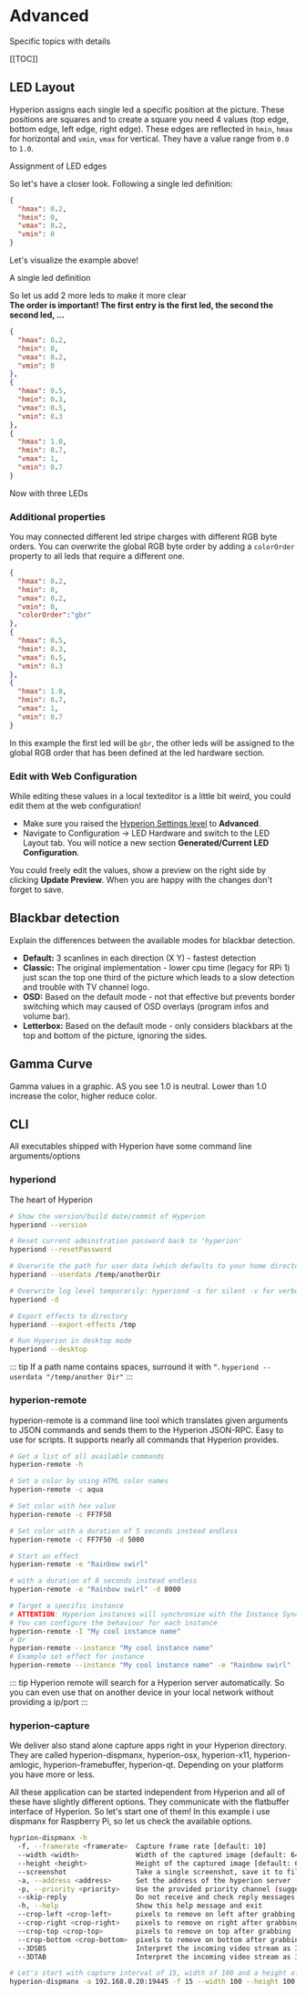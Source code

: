 # Advanced
Specific topics with details

[[TOC]]

## LED Layout
Hyperion assigns each single led a specific position at the picture. These positions are squares and to create a square you need 4 values (top edge, bottom edge, left edge, right edge). These edges are reflected in `hmin`, `hmax` for horizontal and `vmin`, `vmax` for vertical. They have a value range from `0.0` to `1.0`.

<ImageWrap src="/images/en/user_ledlayout.jpg" alt="Hyperion Led Layout">
Assignment of LED edges

</ImageWrap>

So let's have a closer look. Following a single led definition:
``` json
{
  "hmax": 0.2,
  "hmin": 0,
  "vmax": 0.2,
  "vmin": 0
}
```
Let's visualize the example above!

<ImageWrap src="/images/en/user_ledlayout1.jpg" alt="Hyperion Led Layout">
A single led definition

</ImageWrap>

So let us add 2 more leds to make it more clear \
**The order is important! The first entry is the first led, the second the second led, ...**
``` json
{
  "hmax": 0.2,
  "hmin": 0,
  "vmax": 0.2,
  "vmin": 0
},
{
  "hmax": 0.5,
  "hmin": 0.3,
  "vmax": 0.5,
  "vmin": 0.3
},
{
  "hmax": 1.0,
  "hmin": 0.7,
  "vmax": 1,
  "vmin": 0.7
}
```
<ImageWrap src="/images/en/user_ledlayout2.jpg" alt="Hyperion Led Layout">
Now with three LEDs

</ImageWrap>

### Additional properties
You may connected different led stripe charges with different RGB byte orders. You can overwrite the global RGB byte order by adding a `colorOrder` property to all leds that require a different one.
``` json
{
  "hmax": 0.2,
  "hmin": 0,
  "vmax": 0.2,
  "vmin": 0,
  "colorOrder":"gbr"
},
{
  "hmax": 0.5,
  "hmin": 0.3,
  "vmax": 0.5,
  "vmin": 0.3
},
{
  "hmax": 1.0,
  "hmin": 0.7,
  "vmax": 1,
  "vmin": 0.7
}
```
In this example the first led will be `gbr`, the other leds will be assigned to the global RGB order that has been defined at the led hardware section.

### Edit with Web Configuration
While editing these values in a local texteditor is a little bit weird, you could edit them at the web configuration!
  - Make sure you raised the [Hyperion Settings level](../Configuration.md#settings-level) to **Advanced**.
  - Navigate to Configuration -> LED Hardware and switch to the LED Layout tab. You will notice a new section **Generated/Current LED Configuration**.
<ImageWrap src="/images/en/user_ledlayout3.jpg" alt="Hyperion Led Layout" />

You could freely edit the values, show a preview on the right side by clicking **Update Preview**. When you are happy with the changes don't forget to save.

## Blackbar detection
Explain the differences between the available modes for blackbar detection.

  * **Default:** 3 scanlines in each direction (X Y) - fastest detection
  * **Classic:** The original implementation - lower cpu time (legacy for RPi 1) just scan the top one third of the picture which leads to a  slow detection and trouble with TV channel logo.
  * **OSD:** Based on the default mode - not that effective but prevents border switching which may caused of OSD overlays (program infos and volume bar).
  * **Letterbox:** Based on the default mode - only considers blackbars at the top and bottom of the picture, ignoring the sides.
<ImageWrap src="/images/en/user_bbmodes.jpg" alt="Hyperion Blackbar detection modes" />

## Gamma Curve
 Gamma values in a graphic. AS you see 1.0 is neutral. Lower than 1.0 increase the color, higher reduce color. 
 <ImageWrap src="/images/en/user_gammacurve.png" alt="Hyperion Gamma Curve" />


## CLI
All executables shipped with Hyperion have some command line arguments/options

### hyperiond
The heart of Hyperion
``` sh
# Show the version/build date/commit of Hyperion 
hyperiond --version

# Reset current adminstration password back to 'hyperion'
hyperiond --resetPassword

# Overwrite the path for user data (which defaults to your home directory)
hyperiond --userdata /temp/anotherDir

# Overwrite log level temporarily: hyperiond -s for silent -v for verbose and -d for debug
hyperiond -d

# Export effects to directory
hyperiond --export-effects /tmp

# Run Hyperion in desktop mode
hyperiond --desktop
```

::: tip
If a path name contains spaces, surround it with `“`.
`hyperiond --userdata "/temp/another Dir"`
:::

### hyperion-remote
hyperion-remote is a command line tool which translates given arguments to JSON commands and sends them to the Hyperion JSON-RPC. Easy to use for scripts. It supports nearly all commands that Hyperion provides.

``` sh
# Get a list of all available commands
hyperion-remote -h

# Set a color by using HTML color names
hyperion-remote -c aqua

# Set color with hex value
hyperion-remote -c FF7F50

# Set color with a duration of 5 seconds instead endless 
hyperion-remote -c FF7F50 -d 5000

# Start an effect
hyperion-remote -e "Rainbow swirl"

# with a duration of 8 seconds instead endless
hyperion-remote -e "Rainbow swirl" -d 8000

# Target a specific instance
# ATTENTION: Hyperion instances will synchronize with the Instance Syncing feature by default
# You can configure the behaviour for each instance
hyperion-remote -I "My cool instance name"
# Or
hyperion-remote --instance "My cool instance name"
# Example set effect for instance
hyperion-remote --instance "My cool instance name" -e "Rainbow swirl"
```

::: tip
Hyperion remote will search for a Hyperion server automatically. So you can even use that on another device in your local network without providing a ip/port
:::

### hyperion-capture
 We deliver also stand alone capture apps right in your Hyperion directory. They are called hyperion-dispmanx, hyperion-osx, hyperion-x11, hyperion-amlogic, hyperion-framebuffer, hyperion-qt. Depending on your platform you have more or less.

All these application can be started independent from Hyperion and all of these have slightly different options. They communicate with the flatbuffer interface of Hyperion. So let's start one of them! In this example i use dispmanx for Raspberry Pi, so let us check the available options.

``` sh
hyprion-dispmanx -h
  -f, --framerate <framerate>  Capture frame rate [default: 10]
  --width <width>              Width of the captured image [default: 64]
  --height <height>            Height of the captured image [default: 64]
  --screenshot                 Take a single screenshot, save it to file and quit
  -a, --address <address>      Set the address of the hyperion server [default: 127.0.0.1:19445]
  -p, --priority <priority>    Use the provided priority channel (suggested 100-199) [default: 150]
  --skip-reply                 Do not receive and check reply messages from Hyperion
  -h, --help                   Show this help message and exit
  --crop-left <crop-left>      pixels to remove on left after grabbing
  --crop-right <crop-right>    pixels to remove on right after grabbing
  --crop-top <crop-top>        pixels to remove on top after grabbing
  --crop-bottom <crop-bottom>  pixels to remove on bottom after grabbing
  --3DSBS                      Interpret the incoming video stream as 3D side-by-side
  --3DTAB                      Interpret the incoming video stream as 3D top-and-bottom

# Let's start with capture interval of 15, width of 100 and a height of 100
hyperion-dispmanx -a 192.168.0.20:19445 -f 15 --width 100 --height 100
```
